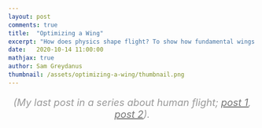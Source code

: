 ```yaml
---
layout: post
comments: true
title:  "Optimizing a Wing"
excerpt: "How does physics shape flight? To show how fundamental wings are, I derive one from scratch by differentiating through a wind tunnel simulation. This my last post in a series about human flight."
date:   2020-10-14 11:00:00
mathjax: true
author: Sam Greydanus
thumbnail: /assets/optimizing-a-wing/thumbnail.png
---
```


<p style="font-size: 20px;text-align: center;color: #999;"><i>(My last post in a series about human flight; <a target="_blank" style="color: #777;" href="../../../../2020/10/12/story-of-flight/">post 1</a>, <a target="_blank" style="color: #777;" href="../../../../2020/10/13/stepping-stones/">post 2</a>).</i></p>

<div>
	<style>
		#linkbutton:link, #linkbutton:visited {
		  background-color: rgb(180,180,180);
		  border-radius: 4px;
		  color: white;
		  padding: 6px 0px;
		  width: 150px;
		  text-align: center;
		  text-decoration: none;
		  display: inline-block;
		  text-transform: uppercase;
		  font-size: 13px;
		  margin: 8px;
		}

		#linkbutton:hover, #linkbutton:active {
		  background-color: rgba(160,160,160);
		}

		.playbutton {
		  background-color: rgba(0, 153, 51);
		  /*background-color: rgba(255, 130, 0);*/
		  border-radius: 4px;
		  color: white;
		  padding: 3px 8px;
		  /*width: 60px;*/
		  text-align: center;
		  text-decoration: none;
		  text-transform: uppercase;
		  font-size: 12px;
		  /*display: block;*/
		  /*margin-left: auto;*/
		  margin: 8px 0px;
		  margin-right: auto;
		  min-width:80px;
		}
	</style>
</div>


<div class="imgcap_noborder" style="display: block; margin-left: auto; margin-right: auto; text-align:center; width:70%" >
    <img alt="" src="/assets/optimizing-a-wing/wing_shape.png" onclick="toggleWingShape()" style="width:300px" id="wingShapeImage" />
    <img alt="" src="/assets/optimizing-a-wing/wing_flow.png" onclick="toggleWingFlow()" style="width:300px" id="wingFlowImage" />
	<div class="thecap" style="text-align:center;"><b>Figure 1:</b> In this post, we'll simulate a wind tunnel, place a rectangular occlusion in it, and then use gradient descent to turn it into a wing. <p style="color:grey; display:inline;">[The images above are videos. Click them to pause or play.]</p></div>
</div>

<div style="display: block; margin-left: auto; margin-right: auto; width:100%; text-align:center;">
	<a href="https://bit.ly/3j3Wcu4" id="linkbutton" target="_blank">Read the paper</a>
	<a href="https://bit.ly/2H5r401" id="linkbutton" target="_blank">Run in browser</a>
	<a href="https://github.com/greydanus/optimize_wing" id="linkbutton" target="_blank">Get the code</a>
</div>

Legos are an excellent meta-toy in that they represent the potential for a near-infinite number of toys depending on how you assemble them. Each brick has structure. But each brick is only interesting to the extent that it can combine with other bricks, forming new and more complex structures. So in order to enjoy Legos, you have to figure out how they fit together and come up with a clever way of making the particular toy you have in mind. Once you have mastered a few simple rules, the open-ended design of Lego bricks lets you build anything you can imagine.

Our universe has the same versatile structure. It seems to run according to just a few simple forces, but as those forces interact, they give rise to intricate patterns across many scales of space and time. You see this everywhere you look in nature -- in the fractal design of a seashell or the intricate polities of a coral. In the convection of a teacup or the circulation of the atmosphere. And this simple structure even determines the shape and behavior of man's most complicated flying machines.


To see this more clearly, we are going to start from the basic physical laws of airflow and use them to derive the shape of a wing.[^fn18] Since we are using so few assumptions, the wing shape we come up with will be as fundamental as the physics of the air that swirls around it. This is pretty fundamental. In fact, if an alien species started building flying machines on another planet, they would probably converge on a similar shape.

### Navier-Stokes

We will begin this journey with the [Navier-Stokes equation](https://www.britannica.com/science/Navier-Stokes-equation), which sums up pretty much everything we know about fluid dynamics. It describes how tiny fluid parcels interact with their neighbors. The process of solving fluid dynamics problems comes down to writing out this equation and then deciding which terms we can safely ignore. In our case, we would like to simulate the flow of air through a wind tunnel and then use it to evaluate various wing shapes.

Since the pressure differences across a wind tunnel are small, one of the first assumptions we can make is that air is incompressible. This lets us use the [incompressible form](https://en.wikipedia.org/wiki/Navier%E2%80%93Stokes_equations#Incompressible_flow) of the Navier-Stokes equation:


<span id="longEqnWithSmallScript_A" style="display:block; margin-left:auto;margin-right:auto;text-align:center;">
$$
\underbrace{\frac{\partial \mathbf{u}}{\partial t}}_{\text{velocity update}} ~=~ - \underbrace{(\mathbf{u} \cdot \nabla)\mathbf{u}}_{\text{self-advection}} ~+~ \underbrace{\nu \nabla^2 \mathbf{u}}_{\text{viscous diffusion}} \\
~+~ \underbrace{f}_{\text{velocity $\uparrow$ due to forces}}
$$
</span>
<span id="longEqnWithLargeScript_A" style="display:block; margin-left:auto;margin-right:auto;text-align:center;">
$$
\underbrace{\frac{\partial \mathbf{u}}{\partial t}}_{\text{velocity update}} ~=~ - \underbrace{(\mathbf{u} \cdot \nabla)\mathbf{u}}_{\text{self-advection}} ~+~ \underbrace{\nu \nabla^2 \mathbf{u}}_{\text{viscous diffusion}} ~+~ \underbrace{f}_{\text{velocity $\uparrow$ due to forces}}
$$
</span>

Another term we can ignore is viscous diffusion. Viscous diffusion describes how fluid parcels distribute their momenta due to sticky interactions with their neighbors. We would say that a fluid with high viscosity is "thick": common examples include molasses and motor oil. Even though air is much thinner, viscous interactions still cause a layer of slow-moving air to form along the surface of an airplane wing. However, we can ignore this boundary layer because its contribution to the aerodynamics of the wing is small compared to that of self-advection.

The final term we can ignore is the forces term, as there will be no forces on the air once it enters the wind tunnel. And so we are left with but a hair of the original Navier-Stokes hairball:

$$
\underbrace{\frac{\partial \mathbf{u}}{\partial t}}_{\text{velocity update}} = \underbrace{- (\mathbf{u} \cdot \nabla)\mathbf{u}}_{\text{self-advection ("velocity follows itself")}}
$$

This simple expression describes the effects that really dominate wind tunnel physics. It says, intuitively, that "the change in velocity over time is due to the fact that velocity follows itself." So the entire simulation comes down to two simple rules:

<ul>
	<li>
		• Rule 1: Velocity follows itself <div id="advection_info_toggle" onclick="hideShowAdvection()" style="cursor: pointer;display:inline">(+)</div>
		<ul>
		<div id="advection_info" style="display: none;"><i>The technical term for this effect is "self-advection." Advection is when a field, say, of smoke, is moved around by the velocity of a fluid. Self-advection is a special case where the field being advected is the velocity field, and so it actually advects itself. In principle, a self-advection step is as simple as moving the velocity field according to x' = v * dt + x at every point on the grid. We can simulate self-advection over time by repeating this over and over again.</i></div>
		</ul>
	</li>
	<li>
		<!-- <b>Rule 1: Velocity follows itself</b> -->
		• Rule 2: Volume is conserved <div id="projection_info_toggle" onclick="hideShowProjection()" style="cursor: pointer;display:inline">(+)</div>
		<ul>
		<div id="projection_info" style="display: none;"><i>This rule comes from our incompressibility assumption and the process of enforcing it is called projection. Since volume is conserved, fluid parcels can only move into positions that their neighbors have recently vacated. This puts a strong constraint on our simulation's velocity field: it needs to be volume-conserving. Fortunately, Helmholtz’s theorem tells us that any vector field can be decomposed into an incompressible field and a gradient field, as a figure from <a href="https://drive.google.com/file/d/1upKFdtnM0xcTVxNsPHI1KCvmcanAJheL/view?usp=sharing">this paper</a> shows:
			<div class="imgcap_noborder" style="display: block; margin-left: auto; margin-right: auto; width:70%">
				<img src="/assets/optimizing-a-wing/decomposition.png" style="width:100%">
			</div>
		One way to make our velocity field incompressible is to find the gradient field and then subtract it from the original field as shown above. This <i>projects</i> our velocity field onto a volume-conserving manifold.</i>
		</div>
		</ul>
	</li>
</ul>

By alternating between these two rules, we can iteratively 1) move the system forward in time and 2) enforce conservation of volume and mass. In practice, we implement each rule as a separate function and then apply both functions to the system at every time step. This allows us to simulate, say, a gust of wind passing through the wind tunnel. But before we can direct this wind over a wing, we need to decide how to represent the wing itself.

### Representing the Wing

<div>
<div style="display:inline">The wing is an internal boundary, or occlusion, of the flow. A good way to represent an occlusion is with a mask of zeros and ones. But since the goal of our wind tunnel is to try out different wing shapes, we need our wing to be continuously deformable. So we will allow the mask to take on continuous values between zero and one, making it semi-permeable in proportion to its mask values. This lets us add semi-permeable obstructions to the wind tunnel as shown:</div> <div id="filter_info_toggle" onclick="hideShowFilter()" style="cursor: pointer;display:inline">(+)</div>
</div>


<div id="filter_info" style="display: none;"><i><b>A note on filtering.</b> In practice, the wing is still not quite continuously deformable. Big differences in the mask at neighboring grid points can lead to sharp boundary conditions and non-physical airflows around the mask. One way to reduce this effect is to apply a Gaussian filter around the edges of the mask so as to prevent these grid-level pathologies. This approach may seem a bit arbitrary at first glance, but it is actually a common simulation technique used in, for example, <a href="https://doi.org/10.1007/s00158-010-0594-7">topology optimization</a>, <a href="https://web.stanford.edu/group/ctr/ResBriefs03/gullbrand.pdf">large</a> <a href="https://doi.org/10.1063/1.3485774">eddy simulation</a>, and <a href="https://graphics.stanford.edu/courses/cs468-03-fall/Papers/Levin_MovingLeastSquares.pdf">3D graphics</a>.</i></div>

<div class="imgcap" style="display: block; margin-left: auto; margin-right: auto; width:99.9%">
  <div style="width:19.5%; min-width:150px; display: inline-block; vertical-align: top;">
    <img src="/assets/optimizing-a-wing/mask/mask_0.00.png" style="width:100%">
    <div style="text-align: left;">Mask = 0.0</div>
  </div>
    <div style="width:19.5%; min-width:150px; display: inline-block; vertical-align: top;">
    <img src="/assets/optimizing-a-wing/mask/mask_0.05.png" style="width:100%">
    <div style="text-align: left;">Mask = 0.05</div>
  </div>
    <div style="width:19.5%; min-width:150px; display: inline-block; vertical-align: top;">
    <img src="/assets/optimizing-a-wing/mask/mask_0.12.png" style="width:100%">
    <div style="text-align: left;">Mask = 0.12</div>
  </div>
  <div style="width:19.5%; min-width:150px; display: inline-block; vertical-align: top;">
    <img src="/assets/optimizing-a-wing/mask/mask_0.50.png" style="width:100%">
    <div style="text-align: left;">Mask = 0.5</div>
  </div>
  <div style="width:19.5%; min-width:150px; display: inline-block; vertical-align: top;">
    <img src="/assets/optimizing-a-wing/mask/mask_1.00.png" style="width:100%">
    <div style="text-align: left;">Mask = 1.0</div>
  </div>
</div>

### Choosing an Objective

Now we are at the point where we can simulate how air flows over arbitrary, semi-permeable shapes. But in order to determine which of these shapes makes a better wing, we still need to define a measure of performance. There are many qualities that one could look for in a good wing, but we will begin with the most obvious: it should convert horizontal air velocity into upward force as efficiently as possible. We can measure this ability using something called the lift-drag ratio where "lift" measures the upward force generated by the wing and "drag" measures the frictional forces between the air and the wing. Since "change in downward airflow" in the tunnel is proportional to the upward force on the wing, we can use it as a proxy for lift. Likewise, "change in rightward airflow" is a good proxy for the drag forces on the wing. With this in mind, we can write out the objective function as

$$
\max_{\theta} L/D
$$

where \\(\theta\\) represents some tunable parameters associated with the shape of the wing mask and \\(L/D\\) can be obtained using the initial and final wind velocities of the simulation according to

$$
\begin{align}
     L/D &= \frac{\text{lift}}{\text{drag}}\\
    &= \frac{\text{change in downward airflow}}{-\text{change in rightward airflow}}\\
    &= \frac{ -\big ( v_y(t)-v_y(0) \big )}{-\big ( v_x(t)-v_x(0) \big )}\\
    &= \frac{ v_y(t)-v_y(0) }{ v_x(t)-v_x(0)}
\end{align}
$$

Solving this optimization problem will give us a wing shape that generates the most efficient lift possible. In other words, we new have the correct problem setup; what remains is to figure out how to solve it.

### Optimization

<div>
<div style="display:inline">We are going to solve this problem with gradient ascent. Gradient ascent is simple and easy to implement, but there is one important caveat: we need a way to efficiently compute the gradient of the objective function with respect to the wing mask parameters. This involves differentiating through each step of the fluid simulation in turn – all of the way back to the initial conditions. This would be difficult to implement by hand, but fortunately there is a tool called <a href="https://github.com/HIPS/autograd">Autograd</a> which can perform this back-propagation of gradients automatically. We will use Autograd to compute the gradients of the mask parameters, move the mask parameters in that direction, and then repeat this process until the lift-drag ratio reaches a local maximum.</div> <div id="autograd_info_toggle" onclick="hideShowAutograd()" style="cursor: pointer;display:inline">(+)</div>
</div>

<div id="autograd_info" style="display: none;"><i><b>A note on Autograd.</b> Amazingly, every mathematical operation we've described so far – from the wing masking operation to the advection and projection functions to the lift-drag ratio – is differentiable. This is why we can use Autograd to compute analytic gradients with respect to the mask parameters. Autograd uses <a href="https://en.wikipedia.org/wiki/Automatic_differentiation">automatic differentiation</a>, closely related to the <a href="http://www.dolfin-adjoint.org/en/latest/documentation/maths/2-problem.html">adjoint method</a>, to propagate gradient information backwards through the simulation until it reaches the parameters of the wing mask. We can do all of this in a one-line function transformation:<code>grad_fn = autograd.value_and_grad(get_lift_drag_ratio)</code>.</i></div>

So let’s review. Our goal is to simulate a wind tunnel and use it to derive a wing shape. We began by writing down the general Navier-Stokes equation and eliminating irrelevant terms: all of them but self-advection. Next, we figured out how to represent a wing shape in the tunnel using a continuously-deformable occlusion. Finally, we wrote down an equation for what a good wing should do and discussed how to optimize it. Now it is time to put everything together in about two hundred lines of code and see what happens when we run it...

<div class="imgcap_noborder" style="display: block; margin-left: auto; margin-right: auto; width:100%; min-width: 300px">
	<img alt="" src="/assets/optimizing-a-wing/optimize_wing.png" />
</div>

<div class="imgcap_noborder" style="display: block; margin-left: auto; margin-right: auto; width:37%; min-width: 300px">
	<p style="display:inline;"><div style="color:black;font-size: 18px">Final result</div> <div style="color:grey;">[Click image to pause or play.]</div></p>
	<img style="width:100%" alt="" src="/assets/optimizing-a-wing/wing.png" onclick="toggleBasicWing()" id="basicWing" />
</div>

Sure enough, we get a beautiful little wing. Of all possible shapes, this is the very best one for creating efficient lift in our wind tunnel. This wing is definitely a toy solution since our simulation is coarse and not especially accurate. However, after making a few simple improvements we would be able to design real airplane wings this way. We would just need to:

1. Simulate in 3D instead of 2D
2. Use a mesh parameterization instead of a grid
3. Make the flow laminar and compressible

Aside from these improvements, the overall principle is much the same. In both cases, we write down some words and symbols, turn them into code, and then use the code to shape our wing.[^fn14] The fact that we can do all of this without ever building a physical wing makes it feel a bit like magic. But this process really works, for when we [put these wings on airplanes](http://aero-comlab.stanford.edu/Papers/jameson-cincin-pm.pdf#page=36) and trust them with our lives, they carry us safely to our destinations.[^fn3] [^fn17]




Just like the real wind tunnels of the twentieth century, these simulated wind tunnels need to go through lots of debugging before we can trust them. In fact, while building this demo we discovered a number of ways that things can go wrong. Here are some of the most amusing failure cases:

<div class="imgcap_noborder" style="display: block; margin-left: auto; margin-right: auto; width:100%">
	<img src="/assets/optimizing-a-wing/sim_bloopers.png" style="width:100%">
</div>

Several of these wings are just plain dreadful. But others seem reasonable, if unexpected. The two-wing solution is particularly amusing. We did not intend for this "biplane" solution to occur, and yet it is a completely viable way of solving the objective we wrote down. One advantage to keeping the problem setup so simple is that, in doing so, we left space for these surprising behaviors to occur.

### The Manifold of Solutions

There are variations on the base wing shape which excel in particular niches. Sometimes we will want a wing that is optimal at high speeds and other times we will want one that is optimal at low speeds. In order to accommodate a large fuselage, we might want an extra-thick wing. Alternatively, in order to reduce its overall weight, we might want to keep it thin. It turns out that we can change simulation parameters and add auxiliary losses to find optimal wing shapes for each of these scenarios.


<div class="imgcap_noborder" style="display: block; margin-left: auto; margin-right: auto; width:60%; min-width: 300px">
	<img src="/assets/optimizing-a-wing/sim_manifold.png" style="width:100%">
</div>
Our wind tunnel simulation is interesting first, because it illustrates how the Platonic ideal of wing design is rooted in the laws of physics. As we saw in the earlier posts, there were many cultural and technological forces that contributed to airfoil design. These forces were important for many reasons, but they were not the primary factor in the wing shapes they produced -- physics was.

But to balance this idea, we have also shown how a million variants of the Platonic form of a wing can fulfill particular needs. Indeed, these variants could be said to occupy complimentary niches in the same way that different birds and flying insects occupy different niches in nature. After all, even though nature follows the laws of physics with absolute precision, she takes a consummate joy in variation. Look at the variety of wing shapes in birds, for example.[^fn4] Species of hummingbirds have wings with low aspect ratios that enable quick, agile flight patterns. Other birds, like the albatross, have high aspect ratios for extreme efficiency. Still others, like the common raven, are good all-around fliers. Remarkably, we are beginning to see this same speciation occur in modern aircraft as well. There are surveillance planes built for speed and stealth, short-winged bush planes built for maneuverability, and massive commercial airliners built for efficiency.[^fn5]

<div class="imgcap" style="display: block; margin-left: auto; margin-right: auto; width:99.9%">
  <div style="width:36.4815%; min-width:200px; display: inline-block; vertical-align: top;">
    <img src="/assets/optimizing-a-wing/bird_shapes.png" style="width:100%">
    <div style="text-align: left;">A figure from <a href="https://doi.org/10.2307/3677110">Lockwood (1998)</a> arranging bird species by wing pointedness and wingtip convexity. Different wing designs stem from adaptations to different ecological niches.</div>
  </div>
  <div style="width:62.073%; min-width:300px; display: inline-block; vertical-align: top;">
    <img src="/assets/optimizing-a-wing/norberg2002.png" style="width:100%">
    <div style="text-align:left;">A plot by <a href="https://doi.org/10.1002/jmor.10013">Lindhe (2002)</a> showing aspect ratio versus wing loading index in some birds, airplanes, a hang-glider, a butterfly, and a maple seed. Just like the families of birds, different human flying machines display substantial variation along these axes.</div>
  </div>
</div>

Perhaps less intuitively, even a single bird is capable of a huge range of wing shapes. The falcon, for example, uses different wing shapes for soaring, diving, turning, and landing. Its wings are not static things, but rather deformable, dynamic objects which are constantly adapting to their surroundings. And once again, we are beginning to see the same thing happen in modern aircrafts like the Boeing 747. The figure below shows how its triple-slotted wing design lets pilots reconfigure the airfoil shape during takeoff, cruising, and landing.

<div class="imgcap" style="display: block; margin-left: auto; margin-right: auto; width:99.9%">
  <div style="width:55%; min-width:250px; display: inline-block; vertical-align: top;">
    <img src="/assets/optimizing-a-wing/bird_morph.png" style="width:100%">
  </div>
  <div style="width:44.3%; min-width:250px; display: inline-block; vertical-align: top;">
    <img src="/assets/optimizing-a-wing/plane_morph.png" style="width:100%">
  </div>
</div>

### Closing Thoughts

One of the lessons from attempting to optimize a wing is that the optimization itself is never the full story. When we write down the optimization objective (like we did above), our minds already have a vague desire to obtain a wing. And behind that desire, our minds may want to obtain a wing because we are drawn to the technology of flight. And perhaps we are drawn to flight for the same reasons that the early aviators were -- because it promises freedom, glory, and adventure. And behind those desires -- what? The paradox of an objective function is that it always seems to have a deeper objective behind it.

The deeper objectives do not change as quickly. Even as the early aviators progressed from wingsuits to gliders to planes, they retained the same fundamental desire to fly. Their specific desires, of course, were different: some wanted to survive a tower jump and others wanted to break the speed of sound. And their specific desires led to specific improvements in technology such as a better understanding of the Smeaton coefficient or a stable supercritical airfoil. Once they made these improvements, the next generation was able to use them to pursue more ambitious goals. But even as this cycle progressed, the desire to fly continued to inspire and even unify their efforts.

<!-- The desire to fly is remarkable in that it is something that our biology alone cannot satisfy. In this way we are a bit like hermit crabs -- creatures who are born without the ability to grow a shell and yet need one to survive as adults. As they mature, they must cast about their tide pools for a suitable shell. And when they find one, they clean it, fit themselves to it, and their bodies grow or shrink to make the fit perfect. But whereas hermit crabs seek out shells because they want safety, humans seek out flight because they are after things like freedom, adventure, and beauty. We are not trying to achieve stasis; rather, we are aiming for a future that is different and better. That is what made us a flying species in the first place and that is what will propel us even higher tomorrow. -->
<div class="imgcap_noborder">
  <img src="/assets/optimizing-a-wing/hummingbird.png" style="width:15%;min-width:150px;">
</div>

<!-- So we beat on, wings angled into the wind, borne ceaselessly into the future. -->

## Footnotes

[^fn1]: Note: the code and overall approach to optimizing a wing in a fluid simulation is built on [this Autograd example](https://github.com/HIPS/autograd/blob/master/examples/fluidsim/wing.png).
[^fn2]: Our simulation is based on: Stam, Jos. [Real-Time Fluid Dynamics for Games](https://drive.google.com/file/d/1upKFdtnM0xcTVxNsPHI1KCvmcanAJheL/view). _Proceedings of the Game Developer Conference_, 2003.
[^fn3]: Jameson, Antony and Vassberg, John. [Computational fluid dynamics for aerodynamic design - Its current and future impact](https://doi.org/10.2514/6.2001-538), _American Institute of Aeronautics & Astronautics_, 2012.
[^fn4]: Lockwood, Rowan and Swaddle, John P. and Rayner, Jeremy M. V. [Avian Wingtip Shape Reconsidered: Wingtip Shape Indices and Morphological Adaptations to Migration](https://doi.org/10.2307/3677110), _Journal of Avian Biology_ Vol. 29, No. 3, pp. 273-292, 1998.
[^fn5]: Norberg, Ulla M. Lindhe. [Structure, Form, and Function of Flight in Engineering and the Living World](https://doi.org/10.1002/jmor.10013). _Journal of Morphology_, 2002.
[^fn6]: Mouret, Jean-Baptiste and Clune, Jeff. [Illuminating search spaces by mapping elites](https://arxiv.org/abs/1504.04909). _ArXiv preprint_, 2015.
[^fn7]: Cully, Antoine and Clune, Jeff and Taraporeand, Danesh and Mouret, Jean-Baptiste. [Robots that can adapt like animals](https://www.nature.com/articles/nature14422). _Nature_, 2015.
[^fn8]: Wang, Rui and Lehman, Joel and Rawal, Aditya and Zhi, Jiale and Li, Yulun and Clune, Jeff, Stanley, Kenneth O. [Enhanced POET: Open-ended Reinforcement Learning through Unbounded Invention of Learning Challenges and their Solutions](https://arxiv.org/abs/2003.08536). _International Conference on Machine Learning (ICML)_, 2020.
[^fn9]: Czarnecki, Wojciech Marian, et al. [Real World Games Look Like Spinning Tops](https://arxiv.org/abs/2004.09468). _arXiv preprint arXiv:2004.09468_, 2020.
[^fn10]: Vinyals, O., Babuschkin, I., Czarnecki, W.M. et al. [Grandmaster level in StarCraft II using multi-agent reinforcement learning](https://doi.org/10.1038/s41586-019-1724-z). Nature 575, 350–354 (2019).
[^fn11]: This is the intuition behind [emergence](https://en.wikipedia.org/wiki/Emergence) in complexity theory. Emergence makes the most sense in the context of physics because toy examples are easy to isolate. Phil Anderson does a good job explaining a few of these examples in his article "[More is Different](http://robotics.cs.tamu.edu/dshell/cs689/papers/anderson72more_is_different.pdf)."
[^fn13]: See also the myth of [Sisyphus](https://en.wikipedia.org/wiki/Sisyphus).
[^fn14]: See [this online textbook page](https://optimization.mccormick.northwestern.edu/index.php/Wing_Shape_Optimization) for an overview of full-scale wing optimization techniques.
[^fn15]: Balduzzi, David, et al. [Open-ended Learning in Symmetric Zero-sum Games](https://arxiv.org/abs/1901.08106). arXiv preprint arXiv:1901.08106 (2019).
[^fn16]: Lehman, Joel, and Kenneth O. Stanley. [Evolving a diversity of virtual creatures through novelty search and local competition.](https://doi.org/10.1145/2001576.2001606) _Proceedings of the 13th annual conference on Genetic and evolutionary computation._ 2011.
[^fn17]: Jameson, Antony. [Airplane Design with Aerodynamic Shape Optimization](http://aero-comlab.stanford.edu/Papers/AirplaneDesignShanghai.pdf), _Commercial Aircraft Company of China, Shanghai_, 2010.
[^fn18]: Specifically, we build on ideas laid out in [Maclurin et al. (2018)](https://github.com/HIPS/autograd/blob/master/examples/fluidsim/wing.png).
[^fn19]: We'd call this an "Euler integration" of the dynamics. The problem with Euler integration is that when you run it on a grid, small numerical errors can accumulate into big ones. There's a related approach called the "Backward Euler" method which mitigates these errors. In Backward Euler, we use the final velocity rather than the initial velocity to perform advection: the update becomes \\(x_1 = v_1 \Delta t + x_0\\) instead. To gain deeper intuition for why this is a good idea, refer to page eight of [Stam (2003)](https://drive.google.com/file/d/1upKFdtnM0xcTVxNsPHI1KCvmcanAJheL/view).
[^fn20]: Following [Stam (2003)](https://drive.google.com/file/d/1upKFdtnM0xcTVxNsPHI1KCvmcanAJheL/view), we implement this step by using a few iterations of the <a href="https://en.wikipedia.org/wiki/Gauss%E2%80%93Seidel_method">Gauss-Seidel method</a> to solve <a href="https://en.wikipedia.org/wiki/Poisson%27s_equation">Poisson's equation</a>.

<script language="javascript">
	function toggleWingShape() {

		path = document.getElementById("wingShapeImage").src
	    if (path.split('/').pop() == "wing_shape.png") {
	        document.getElementById("wingShapeImage").src = "/assets/optimizing-a-wing/wing_shape.gif";
	    } else {
	        document.getElementById("wingShapeImage").src = "/assets/optimizing-a-wing/wing_shape.png";
	    }
	}
</script>

<script language="javascript">
	function toggleWingFlow() {

		path = document.getElementById("wingFlowImage").src
	    if (path.split('/').pop() == "wing_flow.png") {
	        document.getElementById("wingFlowImage").src = "/assets/optimizing-a-wing/wing_flow.gif";
	    } else {
	        document.getElementById("wingFlowImage").src = "/assets/optimizing-a-wing/wing_flow.png";
	    }
	}

function toggleBasicWing() {

    path = document.getElementById("basicWing").src
      if (path.split('/').pop() == "wing.png") {
          document.getElementById("basicWing").src = "/assets/optimizing-a-wing/wing_flow.gif";
      } else {
          document.getElementById("basicWing").src = "/assets/optimizing-a-wing/wing.png";
      }
  }

function hideShowAdvection() {
  var x = document.getElementById("advection_info");
  var y = document.getElementById("advection_info_toggle");
  if (x.style.display === "none") {
    x.style.display = "inline"; y.textContent = "(–)"
  } else {
    x.style.display = "none"; y.textContent = "(+)"
  }
}
function hideShowProjection() {
  var x = document.getElementById("projection_info");
  var y = document.getElementById("projection_info_toggle");
  if (x.style.display === "none") {
    x.style.display = "inline"; y.textContent = "(–)"
  } else {
    x.style.display = "none"; y.textContent = "(+)"
  }
}
function hideShowFilter() {
  var x = document.getElementById("filter_info");
  var y = document.getElementById("filter_info_toggle");
  if (x.style.display === "none") {
    x.style.display = "inline"; y.textContent = "(–)"
  } else {
    x.style.display = "none"; y.textContent = "(+)"
  }
}
function hideShowAutograd() {
  var x = document.getElementById("autograd_info");
  var y = document.getElementById("autograd_info_toggle");
  if (x.style.display === "none") {
    x.style.display = "inline"; y.textContent = "(–)"
  } else {
    x.style.display = "none"; y.textContent = "(+)"
  }
}
</script>


<script>
    function getBrowserSize(){
       var w, h;

         if(typeof window.innerWidth != 'undefined')
         {
          w = window.innerWidth; //other browsers
          h = window.innerHeight;
         } 
         else if(typeof document.documentElement != 'undefined' && typeof      document.documentElement.clientWidth != 'undefined' && document.documentElement.clientWidth != 0) 
         {
          w =  document.documentElement.clientWidth; //IE
          h = document.documentElement.clientHeight;
         }
         else{
          w = document.body.clientWidth; //IE
          h = document.body.clientHeight;
         }
       return {'width':w, 'height': h};
}

if(parseInt(getBrowserSize().width) < 600){
 document.getElementById("longEqnWithLargeScript_A").style.display = "none";
}
if(parseInt(getBrowserSize().width) > 600){
 document.getElementById("longEqnWithSmallScript_A").style.display = "none";
}
</script>